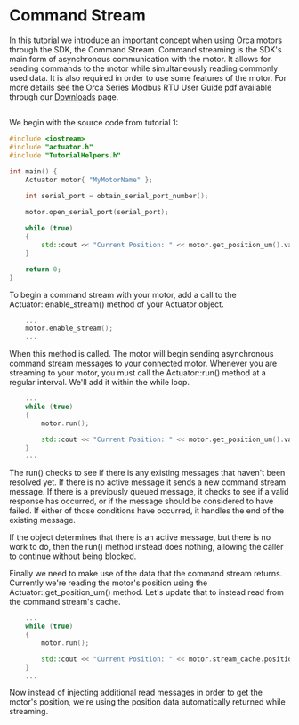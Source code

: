 # Command Stream
In this tutorial we introduce an important concept when using Orca motors through the SDK, the Command Stream. Command streaming is the SDK's main form of asynchronous communication with the motor. It allows for sending commands to the motor while simultaneously reading commonly used data. It is also required in order to use some features of the motor. For more details see the Orca Series Modbus RTU User Guide pdf available through our [Downloads](https://irisdynamics.com/downloads) page.
  
## 

We begin with the source code from tutorial 1:

```./main.cpp
#include <iostream>
#include "actuator.h"
#include "TutorialHelpers.h"

int main() {
	Actuator motor{ "MyMotorName" };

	int serial_port = obtain_serial_port_number();

	motor.open_serial_port(serial_port);
	
	while (true)
	{
		std::cout << "Current Position: " << motor.get_position_um().value << "          \r";
	}

	return 0;
}
```

To begin a command stream with your motor, add a call to the Actuator::enable_stream() method of your Actuator object.


```./main.cpp
    ...
    motor.enable_stream();
    ...
```

When this method is called. The motor will begin sending asynchronous command stream messages to your connected motor. Whenever you are streaming to your motor, you must call the Actuator::run() method at a regular interval. We'll add it within the while loop.

```./main.cpp
    ...
	while (true)
	{
        motor.run();

		std::cout << "Current Position: " << motor.get_position_um().value << "          \r";
	}
    ...
```

The run() checks to see if there is any existing messages that haven't been resolved yet. If there is no active message it sends a new command stream message. If there is a previously queued message, it checks to see if a valid response has occurred, or if the message should be considered to have failed. If either of those conditions have occurred, it handles the end of the existing message. 

If the object determines that there is an active message, but there is no work to do, then the run() method instead does nothing, allowing the caller to continue without being blocked.

Finally we need to make use of the data that the command stream returns. Currently we're reading the motor's position using the Actuator::get_position_um() method. Let's update that to instead read from the command stream's cache. 

```./main.cpp
    ...
	while (true)
	{
        motor.run();

		std::cout << "Current Position: " << motor.stream_cache.position << "          \r";
	}
    ...
```

Now instead of injecting additional read messages in order to get the motor's position, we're using the position data automatically returned while streaming.